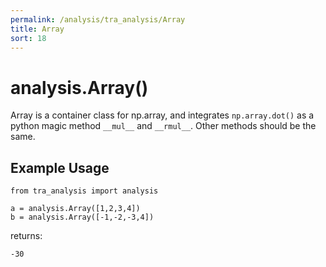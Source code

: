 ```yaml
---
permalink: /analysis/tra_analysis/Array
title: Array
sort: 18
---
```


# analysis.Array()

Array is a container class for np.array, and integrates `np.array.dot()` as a python magic method `__mul__` and `__rmul__`. Other methods should be the same.

## Example Usage
```
from tra_analysis import analysis

a = analysis.Array([1,2,3,4])
b = analysis.Array([-1,-2,-3,4])
```
returns:
```
-30
```